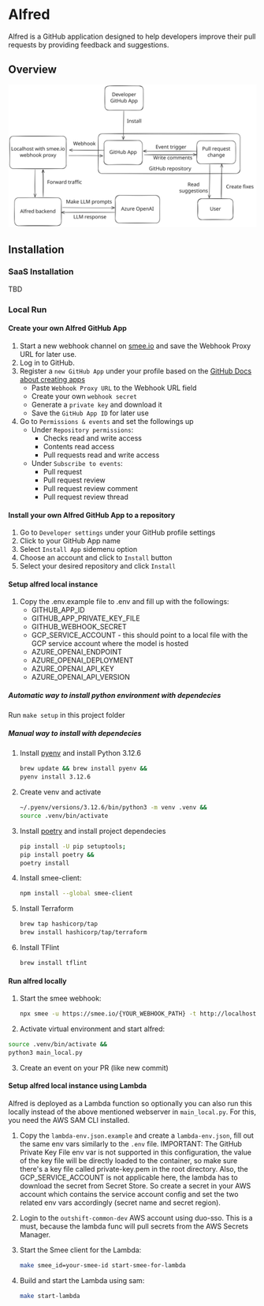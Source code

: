 # Alfred

Alfred is a GitHub application designed to help developers improve their pull requests by providing feedback and suggestions.

## Overview

![Overview of Alfred](./docs/resources/overview.svg)

## Installation

### SaaS Installation

TBD

### Local Run

#### Create your own Alfred GitHub App

1. Start a new webhook channel on [smee.io](https://smee.io/) and save the Webhook Proxy URL for later use.
2. Log in to GitHub.
3. Register a `new GitHub App` under your profile based on the [GitHub Docs about creating apps](https://docs.github.com/en/apps/creating-github-apps/registering-a-github-app/registering-a-github-app#registering-a-github-app)
   - Paste `Webhook Proxy URL` to the Webhook URL field
   - Create your own `webhook secret`
   - Generate a `private key` and download it
   - Save the `GitHub App ID` for later use
4. Go to `Permissions & events` and set the followings up
   - Under `Repository permissions`:
     - Checks read and write access
     - Contents read access
     - Pull requests read and write access
   - Under `Subscribe to events`:
     - Pull request
     - Pull request review
     - Pull request review comment
     - Pull request review thread

#### Install your own Alfred GitHub App to a repository

1. Go to `Developer settings` under your GitHub profile settings
2. Click to your GitHub App name
3. Select `Install App` sidemenu option
4. Choose an account and click to `Install` button
5. Select your desired repository and click `Install`

#### Setup alfred local instance

1. Copy the .env.example file to .env and fill up with the followings:
   - GITHUB_APP_ID
   - GITHUB_APP_PRIVATE_KEY_FILE
   - GITHUB_WEBHOOK_SECRET
   - GCP_SERVICE_ACCOUNT - this should point to a local file with the GCP service account where the model is hosted
   - AZURE_OPENAI_ENDPOINT
   - AZURE_OPENAI_DEPLOYMENT
   - AZURE_OPENAI_API_KEY
   - AZURE_OPENAI_API_VERSION

##### Automatic way to install python environment with dependecies

Run `make setup` in this project folder

##### Manual way to install with dependecies

1. Install [pyenv](https://github.com/pyenv/pyenv?tab=readme-ov-file#installation) and install Python 3.12.6
   ```bash
   brew update && brew install pyenv &&
   pyenv install 3.12.6
   ```
2. Create venv and activate
   ```bash
   ~/.pyenv/versions/3.12.6/bin/python3 -m venv .venv &&
   source .venv/bin/activate
   ```
3. Install [poetry](https://python-poetry.org/docs/#installing-manually) and install project dependecies
   ```bash
   pip install -U pip setuptools;
   pip install poetry &&
   poetry install
   ```
4. Install smee-client:
   ```bash
   npm install --global smee-client
   ```
5. Install Terraform
   ```bash
   brew tap hashicorp/tap
   brew install hashicorp/tap/terraform
   ```
6. Install TFlint
   ```bash
   brew install tflint
   ```

#### Run alfred locally

1. Start the smee webhook:
   ```bash
   npx smee -u https://smee.io/{YOUR_WEBHOOK_PATH} -t http://localhost:5500/api/webhook
    ```
2.	Activate virtual environment and start alfred:
   ```bash
   source .venv/bin/activate &&
   python3 main_local.py
   ```
3. Create an event on your PR (like new commit)

#### Setup alfred local instance using Lambda

Alfred is deployed as a Lambda function so optionally you can also run this locally instead of the above mentioned webserver in `main_local.py`. For this, you need the AWS SAM CLI installed.

1. Copy the `lambda-env.json.example` and create a `lambda-env.json`, fill out the same env vars similarly to the `.env` file. IMPORTANT: The GitHub Private Key File env var is not supported in this configuration, the value of the key file will be directly loaded to the container, so make sure there's a key file called private-key.pem in the root directory. Also, the GCP_SERVICE_ACCOUNT is not applicable here, the lambda has to download the secret from Secret Store. So create a secret in your AWS account which contains the service account config and set the two related env vars accordingly (secret name and secret region).

2. Login to the `outshift-common-dev` AWS account using duo-sso. This is a must, because the lambda func will pull secrets from the AWS Secrets Manager.

3. Start the Smee client for the Lambda:
   ```bash
   make smee_id=your-smee-id start-smee-for-lambda
   ```

4. Build and start the Lambda using sam:
   ```bash
   make start-lambda
   ```